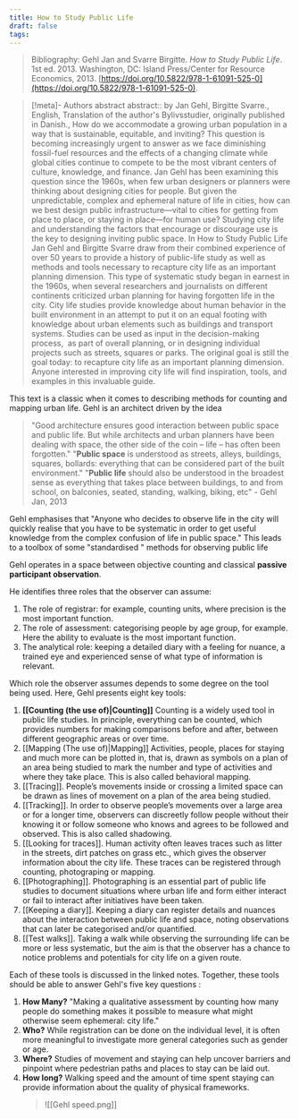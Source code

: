 ```yaml
---
title: How to Study Public Life
draft: false
tags: 
---
```

 
> Bibliography: Gehl Jan and Svarre Birgitte. _How to Study Public Life_. 1st ed. 2013. Washington, DC: Island Press/Center for Resource Economics, 2013. [https://doi.org/10.5822/978-1-61091-525-0](https://doi.org/10.5822/978-1-61091-525-0).

> [!meta]- Authors abstract
> abstract:: by Jan Gehl, Birgitte Svarre., English, Translation of the author's Bylivsstudier, originally published in Danish., How do we accommodate a growing urban population in a way that is sustainable, equitable, and inviting? This question is becoming increasingly urgent to answer as we face diminishing fossil-fuel resources and the effects of a changing climate while global cities continue to compete to be the most vibrant centers of culture, knowledge, and finance. Jan Gehl has been examining this question since the 1960s, when few urban designers or planners were thinking about designing cities for people. But given the unpredictable, complex and ephemeral nature of life in cities, how can we best design public infrastructure—vital to cities for getting from place to place, or staying in place—for human use? Studying city life and understanding the factors that encourage or discourage use is the key to designing inviting public space. In How to Study Public Life Jan Gehl and Birgitte Svarre draw from their combined experience of over 50 years to provide a history of public-life study as well as methods and tools necessary to recapture city life as an important planning dimension. This type of systematic study began in earnest in the 1960s, when several researchers and journalists on different continents criticized urban planning for having forgotten life in the city. City life studies provide knowledge about human behavior in the built environment in an attempt to put it on an equal footing with knowledge about urban elements such as buildings and transport systems. Studies can be used as input in the decision-making process,  as part of overall planning, or in designing individual projects such as streets, squares or parks. The original goal is still the goal today: to recapture city life as an important planning dimension. Anyone interested in improving city life will find inspiration, tools, and examples in this invaluable guide.


This text is a classic when it comes to describing methods for counting and mapping urban life. Gehl is an architect driven by the idea 

> "Good architecture ensures good interaction between public space and public life. But while architects and urban planners have been dealing with space, the other side of the coin – life – has often been forgotten."
> "**Public space** is understood as streets, alleys, buildings, squares, bollards: everything that can be considered part of the built environment."
> "**Public life** should also be understood in the broadest sense as everything that takes place between buildings, to and from school, on balconies, seated, standing, walking, biking, etc"
\- Gehl Jan, 2013

Gehl emphasises that "Anyone who decides to observe life in the city will quickly realise that you have to be systematic in order to get useful knowledge from the complex confusion of life in public space." This leads to a toolbox of some "standardised " methods for observing public life

Gehl operates in a space between objective counting and classical **passive participant observation**. 


He identifies three roles that the observer can assume:
1. The role of registrar: for example, counting units, where precision is the most important function.
2. The role of assessment: categorising people by age group, for example. Here the ability to evaluate is the most important function.
3. The analytical role: keeping a detailed diary with a feeling for nuance, a trained eye and experienced sense of what type of information is relevant.

Which role the observer assumes depends to some degree on the tool being used. Here, Gehl presents eight key tools:
1. **[[Counting (the use of)|Counting]]**
   Counting is a widely used tool in public life studies. In principle, everything can be counted, which provides numbers for making comparisons before and after, between different geographic areas or over time.
2. [[Mapping (The use of)|Mapping]]
   Activities, people, places for staying and much more can be plotted in, that is, drawn as symbols on a plan of an area being studied to mark the number and type of activities and where they take place. This is also called behavioral mapping.
3. [[Tracing]].
   People’s movements inside or crossing a limited space can be drawn as lines of movement on a plan of the area being studied.
4. [[Tracking]].
   In order to observe people’s movements over a large area or for a longer time, observers can discreetly follow people without their knowing it or follow someone who knows and agrees to be followed and observed. This is also called shadowing.
5. [[Looking for traces]].
   Human activity often leaves traces such as litter in the streets, dirt patches on grass etc., which gives the observer information about the city life. These traces can be registered through counting, photograping or mapping.
6. [[Photographing]].
   Photographing is an essential part of public life studies to document situations where urban life and form either interact or fail to interact after initiatives have been taken.
7. [[Keeping a diary]].
   Keeping a diary can register details and nuances about the interaction between public life and space, noting observations that can later be categorised and/or quantified.
8. [[Test walks]].
   Taking a walk while observing the surrounding life can be more or less systematic, but the aim is that the observer has a chance to notice problems and potentials for city life on a given route.

Each of these tools is discussed in the linked notes. Together, these tools should be able to answer Gehl's five key questions :
1. **How Many?**
   "Making a qualitative assessment by counting how many people do something makes it possible to measure what might otherwise seem ephemeral: city life."
2. **Who?**
   While registration can be done on the individual level, it is often more meaningful to investigate more general categories such as gender or age.
3. **Where?**
   Studies of movement and staying can help uncover barriers and pinpoint where pedestrian paths and places to stay can be laid out.
4. **How long?**
   Walking speed and the amount of time spent staying can provide information about the quality of physical frameworks.
   >![[Gehl speed.png]]

